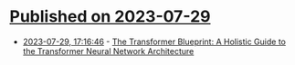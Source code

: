 # [Published on 2023-07-29](index.md)

* [2023-07-29, 17:16:46](https://lobste.rs/s/jxtujb/transformer_blueprint_holistic_guide) - [The Transformer Blueprint: A Holistic Guide to the Transformer Neural Network Architecture](https://deeprevision.github.io/posts/001-transformer/)
